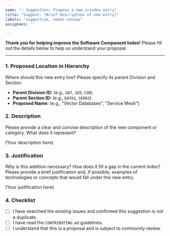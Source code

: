 ```yaml
---
name: "💡 Suggestion: Propose a new scindex entry"
title: "Suggest: [Brief description of new entry]"
labels: "suggestion, needs-review"
assignees: ''

---
```


**Thank you for helping improve the Software Component Index!** Please fill out the details below to help us understand your proposal.

---

### 1. Proposed Location in Hierarchy

Where should this new entry live? Please specify its parent Division and Section.

- **Parent Division ID:** (e.g., `DAT`, `SER`, `COR`)
- **Parent Section ID:** (e.g., `DAT01`, `SER03`)
- **Proposed Name:** (e.g., "Vector Databases", "Service Mesh")

### 2. Description

Please provide a clear and concise description of the new component or category. What does it represent?

(Your description here)

### 3. Justification

Why is this addition necessary? How does it fill a gap in the current index? Please provide a brief justification and, if possible, examples of technologies or concepts that would fall under this new entry.

(Your justification here)

### 4. Checklist
- [ ] I have searched the existing issues and confirmed this suggestion is not a duplicate.
- [ ] I have read the `CONTRIBUTING.md` guidelines.
- [ ] I understand that this is a proposal and is subject to community review.